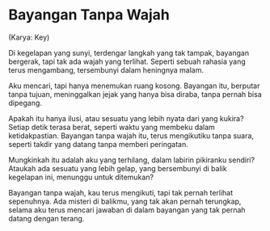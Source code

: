 # Bayangan Tanpa Wajah
(Karya: Key)

Di kegelapan yang sunyi,
terdengar langkah yang tak tampak,
bayangan bergerak, tapi tak ada wajah yang terlihat.
Seperti sebuah rahasia yang terus mengambang,
tersembunyi dalam heningnya malam.

Aku mencari,
tapi hanya menemukan ruang kosong.
Bayangan itu,
berputar tanpa tujuan,
meninggalkan jejak yang hanya bisa diraba,
tanpa pernah bisa dipegang.

Apakah itu hanya ilusi,
atau sesuatu yang lebih nyata dari yang kukira?
Setiap detik terasa berat,
seperti waktu yang membeku dalam ketidakpastian.
Bayangan tanpa wajah itu,
terus mengikutiku tanpa suara,
seperti takdir yang datang tanpa memberi peringatan.

Mungkinkah itu adalah aku yang terhilang,
dalam labirin pikiranku sendiri?
Ataukah ada sesuatu yang lebih gelap,
yang bersembunyi di balik kegelapan ini,
menunggu untuk ditemukan?

Bayangan tanpa wajah,
kau terus mengikuti,
tapi tak pernah terlihat sepenuhnya.
Ada misteri di balikmu,
yang tak akan pernah terungkap,
selama aku terus mencari jawaban
di dalam bayangan yang tak pernah datang dengan terang.
